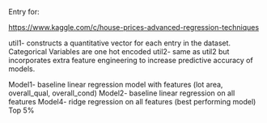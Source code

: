 Entry for:

https://www.kaggle.com/c/house-prices-advanced-regression-techniques

util1- constructs a quantitative vector for each entry in the dataset. Categorical Variables are one hot encoded
util2- same as util2 but incorporates extra feature engineering to increase predictive accuracy of models.

Model1- baseline linear regression model with features (lot area, overall_qual, overall_cond)
Model2- baseline linear regression on all features
Model4- ridge regression on all features (best performing model)
Top 5%
